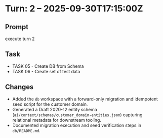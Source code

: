 # Turn: 2 – 2025-09-30T17:15:00Z

## Prompt
execute turn 2

## Task
- TASK 05 - Create DB from Schema
- TASK 06 - Create set of test data

## Changes
- Added the `db` workspace with a forward-only migration and idempotent seed script for the customer domain.
- Generated a Draft 2020-12 entity schema (`ai/context/schemas/customer_domain-entities.json`) capturing relational metadata for downstream tooling.
- Documented migration execution and seed verification steps in `db/README.md`.
